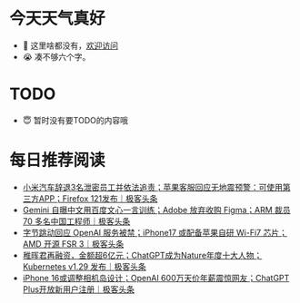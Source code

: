 # 今天天气真好
- 👋 这里啥都没有，[欢迎访问](https://zhangfeng-ola.github.io/)
- 😭 凑不够六个字。
<!---
- 👀 I’m interested in ...
- 🌱 I’m currently learning ...
- 💞️ I’m looking to collaborate on ...
- 📫 How to reach me ...
- 😇 I'm doing something ...

--->

# TODO 
- 😇 暂时没有要TODO的内容哦

<!---
zhangfeng-ola/zhangfeng-ola is a ✨ special ✨ repository because its `README.md` (this file) appears on your GitHub profile.
You can click the Preview link to take a look at your changes.
--->

# 每日推荐阅读
<!-- BLOG-POST-LIST:START -->
- [小米汽车辞退3名泄密员工并依法追责；苹果客服回应无地震预警：可使用第三方APP；Firefox 121发布｜极客头条](https://blog.csdn.net/weixin_39786569/article/details/135100435)
- [Gemini 自曝中文用百度文心一言训练；Adobe 放弃收购 Figma；ARM 裁员 70 多名中国工程师｜极客头条](https://blog.csdn.net/weixin_39786569/article/details/135077181)
- [字节跳动回应 OpenAI 服务被禁；iPhone17 或配备苹果自研 Wi-Fi7 芯片；AMD 开源 FSR 3｜极客头条](https://blog.csdn.net/weixin_39786569/article/details/135055190)
- [稚晖君再融资，金额超6亿元；ChatGPT成为Nature年度十大人物；Kubernetes v1.29 发布｜极客头条](https://blog.csdn.net/weixin_39786569/article/details/135009831)
- [iPhone 16或调整相机岛设计；OpenAI 600万天价年薪震惊网友；ChatGPT Plus开放新用户注册｜极客头条](https://blog.csdn.net/weixin_39786569/article/details/134988639)
<!-- BLOG-POST-LIST:END -->

